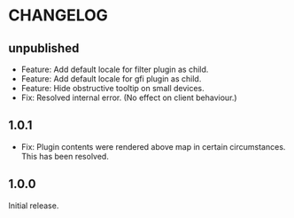 # CHANGELOG

## unpublished

- Feature: Add default locale for filter plugin as child.
- Feature: Add default locale for gfi plugin as child.
- Feature: Hide obstructive tooltip on small devices.
- Fix: Resolved internal error. (No effect on client behaviour.)

## 1.0.1

- Fix: Plugin contents were rendered above map in certain circumstances. This has been resolved.

## 1.0.0

Initial release.

